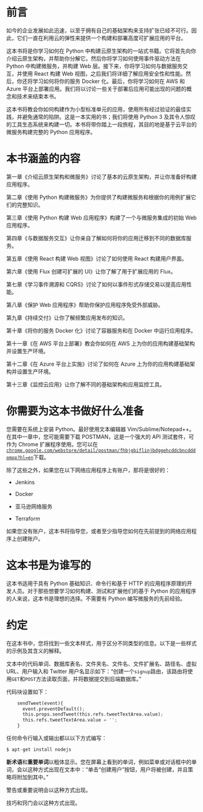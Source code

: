 # 前言

如今的企业发展如此迅速，以至于拥有自己的基础架构来支持扩张已经不可行。因此，它们一直在利用云的弹性来提供一个构建和部署高度可扩展应用的平台。

这本书将是你学习如何在 Python 中构建云原生架构的一站式书籍。它将首先向你介绍云原生架构，并帮助你分解它。然后你将学习如何使用事件驱动方法在 Python 中构建微服务，并构建 Web 层。接下来，你将学习如何与数据服务交互，并使用 React 构建 Web 视图，之后我们将详细了解应用安全性和性能。然后，你还将学习如何将你的服务 Docker 化。最后，你将学习如何在 AWS 和 Azure 平台上部署应用。我们将以讨论一些关于部署后应用可能出现的问题的概念和技术来结束本书。

这本书将教会你如何构建作为小型标准单元的应用，使用所有经过验证的最佳实践，并避免通常的陷阱。这是一本实用的书；我们将使用 Python 3 及其令人惊叹的工具生态系统来构建一切。本书将带你踏上一段旅程，其目的地是基于云平台的微服务构建完整的 Python 应用程序。

# 本书涵盖的内容

第一章《介绍云原生架构和微服务》讨论了基本的云原生架构，并让你准备好构建应用程序。

第二章《使用 Python 构建微服务》为你提供了构建微服务和根据你的用例扩展它们的完整知识。

第三章《使用 Python 构建 Web 应用程序》构建了一个与微服务集成的初始 Web 应用程序。

第四章《与数据服务交互》让你亲自了解如何将你的应用迁移到不同的数据库服务。

第五章《使用 React 构建 Web 视图》讨论了如何使用 React 构建用户界面。

第六章《使用 Flux 创建可扩展的 UI》让你了解了用于扩展应用的 Flux。

第七章《学习事件溯源和 CQRS》讨论了如何以事件形式存储交易以提高应用性能。

第八章《保护 Web 应用程序》帮助你保护应用程序免受外部威胁。

第九章《持续交付》让你了解频繁应用发布的知识。

第十章《将你的服务 Docker 化》讨论了容器服务和在 Docker 中运行应用程序。

第十一章《在 AWS 平台上部署》教会你如何在 AWS 上为你的应用构建基础架构并设置生产环境。

第十二章《在 Azure 平台上实施》讨论了如何在 Azure 上为你的应用构建基础架构并设置生产环境。

第十三章《监控云应用》让你了解不同的基础架构和应用监控工具。

# 你需要为这本书做好什么准备

您需要在系统上安装 Python。最好使用文本编辑器 Vim/Sublime/Notepad++。在其中一章中，您可能需要下载 POSTMAN，这是一个强大的 API 测试套件，可作为 Chrome 扩展程序使用。您可以在[`chrome.google.com/webstore/detail/postman/fhbjgbiflinjbdggehcddcbncdddomop?hl=en`](https://chrome.google.com/webstore/detail/postman/fhbjgbiflinjbdggehcddcbncdddomop?hl=en)下载。

除了这些之外，如果您在以下网络应用程序上有账户，那将是很好的：

+   Jenkins

+   Docker

+   亚马逊网络服务

+   Terraform

如果您没有账户，这本书将指导您，或者至少指导您如何在先前提到的网络应用程序上创建账户。

# 这本书是为谁写的

这本书适用于具有 Python 基础知识、命令行和基于 HTTP 的应用程序原理的开发人员。对于那些想要学习如何构建、测试和扩展他们的基于 Python 的应用程序的人来说，这本书是理想的选择。不需要有 Python 编写微服务的先前经验。 

# 约定

在这本书中，您将找到一些文本样式，用于区分不同类型的信息。以下是一些样式的示例及其含义的解释。

文本中的代码单词、数据库表名、文件夹名、文件名、文件扩展名、路径名、虚拟 URL、用户输入和 Twitter 用户名显示如下：“创建一个`signup`路由，该路由将使用`GET`和`POST`方法读取页面，并将数据提交到后端数据库。”

代码块设置如下：

```py
    sendTweet(event){
      event.preventDefault();
      this.props.sendTweet(this.refs.tweetTextArea.value); 
      this.refs.tweetTextArea.value = '';
    } 

```

任何命令行输入或输出都以以下方式编写：

```py
$ apt-get install nodejs

```

**新术语**和**重要单词**以粗体显示。您在屏幕上看到的单词，例如菜单或对话框中的单词，会以这种方式出现在文本中：“单击“创建用户”按钮，用户将被创建，并且策略将附加到其中。”

警告或重要说明会以这种方式出现。

技巧和窍门会以这种方式出现。
